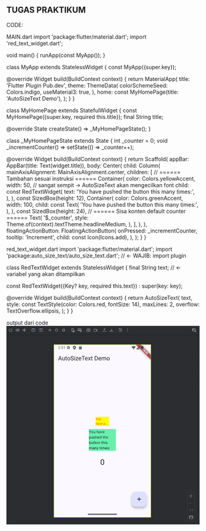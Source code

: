 ## TUGAS PRAKTIKUM

CODE:

MAIN.dart
import 'package:flutter/material.dart';
import 'red_text_widget.dart';

void main() {
runApp(const MyApp());
}

class MyApp extends StatelessWidget {
const MyApp({super.key});

@override
Widget build(BuildContext context) {
return MaterialApp(
title: 'Flutter Plugin Pub.dev',
theme: ThemeData(
colorSchemeSeed: Colors.indigo,
useMaterial3: true,
),
home: const MyHomePage(title: 'AutoSizeText Demo'),
);
}
}

class MyHomePage extends StatefulWidget {
const MyHomePage({super.key, required this.title});
final String title;

@override
State<MyHomePage> createState() => _MyHomePageState();
}

class _MyHomePageState extends State<MyHomePage> {
int _counter = 0;
void _incrementCounter() => setState(() => _counter++);

@override
Widget build(BuildContext context) {
return Scaffold(
appBar: AppBar(title: Text(widget.title)),
body: Center(
child: Column(
mainAxisAlignment: MainAxisAlignment.center,
children: <Widget>[
// ====== Tambahan sesuai instruksi ======
Container(
color: Colors.yellowAccent,
width: 50, // sangat sempit → AutoSizeText akan mengecilkan font
child: const RedTextWidget(
text: 'You have pushed the button this many times:',
),
),
const SizedBox(height: 12),
Container(
color: Colors.greenAccent,
width: 100,
child: const Text(
'You have pushed the button this many times:',
),
),
const SizedBox(height: 24),
// ====== Sisa konten default counter ======
Text(
'$_counter',
style: Theme.of(context).textTheme.headlineMedium,
),
],
),
),
floatingActionButton: FloatingActionButton(
onPressed: _incrementCounter,
tooltip: 'Increment',
child: const Icon(Icons.add),
),
);
}
}

red_text_widget.dart
import 'package:flutter/material.dart';
import 'package:auto_size_text/auto_size_text.dart'; // ← WAJIB: import plugin

class RedTextWidget extends StatelessWidget {
final String text; // ← variabel yang akan ditampilkan

const RedTextWidget({Key? key, required this.text}) : super(key: key);

@override
Widget build(BuildContext context) {
return AutoSizeText(
text,
style: const TextStyle(color: Colors.red, fontSize: 14),
maxLines: 2,
overflow: TextOverflow.ellipsis,
);
}
}

output dari code 
![img_1.png](../img/img_1.png)